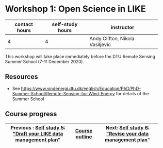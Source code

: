 # Workshop 1: Open Science in LIKE

| contact hours | self-study hours | instructor |
|---|---|---|
| 4 | 4 | Andy Clifton, Nikola Vasiljevic |



This workshop will take place immediately before the DTU Remote Sensing Summer School (7-11 December 2020).

## Resources
- See https://www.vindenergi.dtu.dk/english/Education/PhD/PhD-Summer-School/Remote-Sensing-for-Wind-Energy for details of the Summer School

## Course progress
| Previous : [Self study 5: "Draft your LIKE data management plan"](selfstudy5.md) | [Course outline](readme.md#course-outline) |Next: [Self study 6: "Revise your data management plan"](selfstudy6.md) |
|---|---|---|
